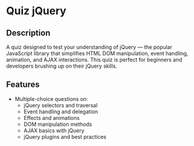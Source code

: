 # Quiz jQuery

## Description
A quiz designed to test your understanding of jQuery — the popular JavaScript library that simplifies HTML DOM manipulation, event handling, animation, and AJAX interactions. This quiz is perfect for beginners and developers brushing up on their jQuery skills.

## Features
- Multiple-choice questions on:
  - jQuery selectors and traversal
  - Event handling and delegation
  - Effects and animations
  - DOM manipulation methods
  - AJAX basics with jQuery
  - jQuery plugins and best practices
